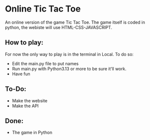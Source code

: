 # Online Tic Tac Toe
An online version of the game Tic Tac Toe. The game itself is coded in python, the webiste will use HTML-CSS-JAVASCRIPT.

## How to play:
For now the only way to play is in the terminal in Local. 
To do so:
- Edit the main.py file to put names
- Run main.py with Python3.13 or more to be sure it'll work.
- Have fun
## To-Do:
- Make the website
- Make the API

## Done:
- The game in Python
